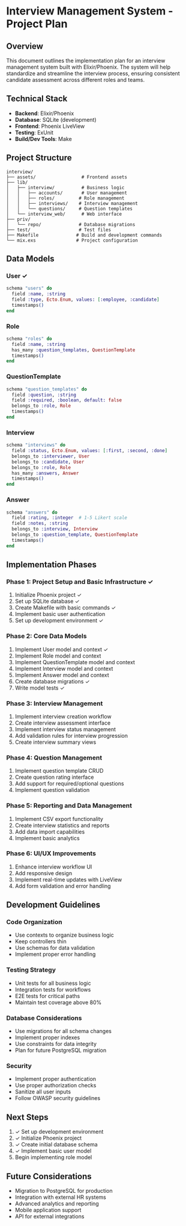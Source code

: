 # Interview Management System - Project Plan

## Overview
This document outlines the implementation plan for an interview management system built with Elixir/Phoenix. The system will help standardize and streamline the interview process, ensuring consistent candidate assessment across different roles and teams.

## Technical Stack
- **Backend**: Elixir/Phoenix
- **Database**: SQLite (development)
- **Frontend**: Phoenix LiveView
- **Testing**: ExUnit
- **Build/Dev Tools**: Make

## Project Structure
```
interview/
├── assets/                 # Frontend assets
├── lib/
│   ├── interview/          # Business logic
│   │   ├── accounts/       # User management
│   │   ├── roles/         # Role management
│   │   ├── interviews/    # Interview management
│   │   └── questions/     # Question templates
│   └── interview_web/      # Web interface
├── priv/
│   └── repo/              # Database migrations
├── test/                  # Test files
├── Makefile              # Build and development commands
└── mix.exs               # Project configuration
```

## Data Models

### User ✓
```elixir
schema "users" do
  field :name, :string
  field :type, Ecto.Enum, values: [:employee, :candidate]
  timestamps()
end
```

### Role
```elixir
schema "roles" do
  field :name, :string
  has_many :question_templates, QuestionTemplate
  timestamps()
end
```

### QuestionTemplate
```elixir
schema "question_templates" do
  field :question, :string
  field :required, :boolean, default: false
  belongs_to :role, Role
  timestamps()
end
```

### Interview
```elixir
schema "interviews" do
  field :status, Ecto.Enum, values: [:first, :second, :done]
  belongs_to :interviewer, User
  belongs_to :candidate, User
  belongs_to :role, Role
  has_many :answers, Answer
  timestamps()
end
```

### Answer
```elixir
schema "answers" do
  field :rating, :integer  # 1-5 Likert scale
  field :notes, :string
  belongs_to :interview, Interview
  belongs_to :question_template, QuestionTemplate
  timestamps()
end
```

## Implementation Phases

### Phase 1: Project Setup and Basic Infrastructure ✓
1. Initialize Phoenix project ✓
2. Set up SQLite database ✓
3. Create Makefile with basic commands ✓
4. Implement basic user authentication
5. Set up development environment ✓

### Phase 2: Core Data Models
1. Implement User model and context ✓
2. Implement Role model and context
3. Implement QuestionTemplate model and context
4. Implement Interview model and context
5. Implement Answer model and context
6. Create database migrations ✓
7. Write model tests ✓

### Phase 3: Interview Management
1. Implement interview creation workflow
2. Create interview assessment interface
3. Implement interview status management
4. Add validation rules for interview progression
5. Create interview summary views

### Phase 4: Question Management
1. Implement question template CRUD
2. Create question rating interface
3. Add support for required/optional questions
4. Implement question validation

### Phase 5: Reporting and Data Management
1. Implement CSV export functionality
2. Create interview statistics and reports
3. Add data import capabilities
4. Implement basic analytics

### Phase 6: UI/UX Improvements
1. Enhance interview workflow UI
2. Add responsive design
3. Implement real-time updates with LiveView
4. Add form validation and error handling

## Development Guidelines

### Code Organization
- Use contexts to organize business logic
- Keep controllers thin
- Use schemas for data validation
- Implement proper error handling

### Testing Strategy
- Unit tests for all business logic
- Integration tests for workflows
- E2E tests for critical paths
- Maintain test coverage above 80%

### Database Considerations
- Use migrations for all schema changes
- Implement proper indexes
- Use constraints for data integrity
- Plan for future PostgreSQL migration

### Security
- Implement proper authentication
- Use proper authorization checks
- Sanitize all user inputs
- Follow OWASP security guidelines

## Next Steps
1. ✓ Set up development environment
2. ✓ Initialize Phoenix project
3. ✓ Create initial database schema
4. ✓ Implement basic user model
5. Begin implementing role model

## Future Considerations
- Migration to PostgreSQL for production
- Integration with external HR systems
- Advanced analytics and reporting
- Mobile application support
- API for external integrations 